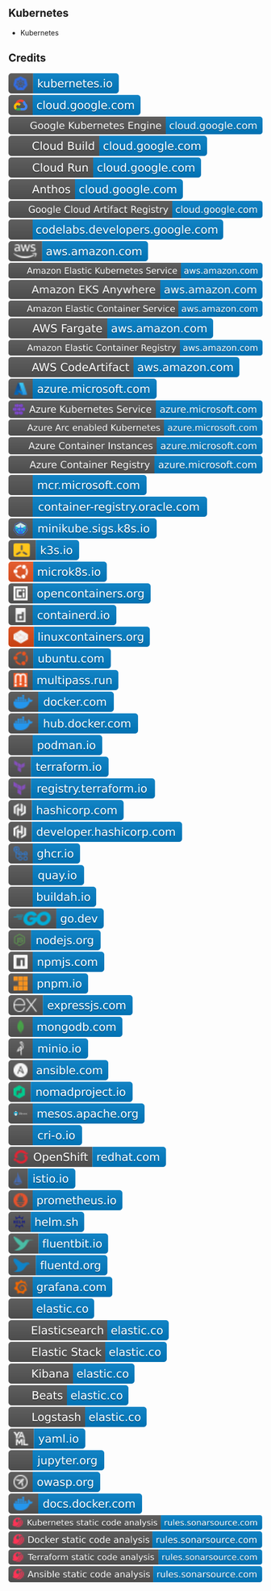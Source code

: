 Kubernetes
----------

- Kubernetes

Credits
-------
[![image](
Credits/kubernetes.io.svg)](https://kubernetes.io/)  
[![image](
Credits/cloud.google.com.svg)](https://cloud.google.com/)  
[![image](
Credits/Google-Kubernetes-Engine-cloud.google.com.svg)](https://cloud.google.com/kubernetes-engine/)  
[![image](
Credits/Cloud-Build-cloud.google.com.svg)](https://cloud.google.com/build/)  
[![image](
Credits/Cloud-Run-cloud.google.com.svg)](https://cloud.google.com/run/)  
[![image](
Credits/Anthos-cloud.google.com.svg)](https://cloud.google.com/anthos/)  
[![image](
Credits/Google-Cloud-Artifact-Registry-cloud.google.com.svg)](https://cloud.google.com/artifact-registry/)  
[![image](
Credits/codelabs.developers.google.com.svg)](https://codelabs.developers.google.com/)  
[![image](
Credits/aws.amazon.com.svg)](https://aws.amazon.com/)  
[![image](
Credits/Amazon-Elastic-Kubernetes-Service-aws.amazon.com.svg)](https://aws.amazon.com/eks/)  
[![image](
Credits/Amazon-EKS-Anywhere-aws.amazon.com.svg)](https://aws.amazon.com/eks/eks-anywhere/)  
[![image](
Credits/Amazon-Elastic-Container-Service-aws.amazon.com.svg)](https://aws.amazon.com/ecs/)  
[![image](
Credits/AWS-Fargate-aws.amazon.com.svg)](https://aws.amazon.com/fargate/)  
[![image](
Credits/Amazon-Elastic-Container-Registry-aws.amazon.com.svg)](https://aws.amazon.com/ecr/)  
[![image](
Credits/AWS-CodeArtifact-aws.amazon.com.svg)](https://aws.amazon.com/codeartifact/)  
[![image](
Credits/azure.microsoft.com.svg)](https://azure.microsoft.com/)  
[![image](
Credits/Azure-Kubernetes-Service-azure.microsoft.com.svg)](https://azure.microsoft.com/products/kubernetes-service/)  
[![image](
Credits/Azure-Arc-enabled-Kubernetes-azure.microsoft.com.svg)](https://azure.microsoft.com/products/azure-arc/)  
[![image](
Credits/Azure-Container-Instances-azure.microsoft.com.svg)](https://azure.microsoft.com/products/kubernetes-service/)<!--[![image](
Credits/Kubernetes-on-Azure-azure.microsoft.com.svg)](https://azure.microsoft.com/products/container-instances/)-->  
[![image](
Credits/Azure-Container-Registry-azure.microsoft.com.svg)](https://azure.microsoft.com/products/container-registry/)  
[![image](
Credits/mcr.microsoft.com.svg)](https://mcr.microsoft.com/)  
[![image](
Credits/Oracle-container-registry.oracle.com.svg)](https://container-registry.oracle.com/)<!--[![image](
Credits/container-registry.oracle.com.svg)](https://container-registry.oracle.com/)-->  
[![image](
Credits/minikube.sigs.k8s.io.svg)](https://minikube.sigs.k8s.io/)  
[![image](
Credits/k3s.io.svg)](https://k3s.io/)  
[![image](
Credits/microk8s.io.svg)](https://microk8s.io/)  
[![image](
Credits/opencontainers.org.svg)](https://opencontainers.org/)  
[![image](
Credits/containerd.io.svg)](https://containerd.io/)  
[![image](
Credits/linuxcontainers.org.svg)](https://linuxcontainers.org/)  
[![image](
Credits/ubuntu.com.svg)](https://ubuntu.com/)  
[![image](
Credits/multipass.run.svg)](https://multipass.run/)  
[![image](
Credits/docker.com.svg)](https://docker.com/)  
[![image](
Credits/hub.docker.com.svg)](https://hub.docker.com/)  
[![image](
Credits/podman.io.svg)](https://podman.io/)  
[![image](
Credits/terraform.io.svg)](https://terraform.io/)  
[![image](
Credits/registry.terraform.io.svg)](https://registry.terraform.io/)  
[![image](
Credits/hashicorp.com.svg)](https://hashicorp.com/)  
[![image](
Credits/developer.hashicorp.com.svg)](https://developer.hashicorp.com/)  
[![image](
Credits/ghcr.io.svg)](https://ghcr.io/)  
[![image](
Credits/quay.io.svg)](https://quay.io/)  
[![image](
Credits/buildah.io.svg)](https://buildah.io/)  
[![image](
Credits/go.dev.svg)](https://go.dev/)  
[![image](
Credits/nodejs.org.svg)](https://nodejs.org/)  
[![image](
Credits/npmjs.com.svg)](https://npmjs.com/)  
[![image](
Credits/pnpm.io.svg)](https://pnpm.io/)  
[![image](
Credits/expressjs.com.svg)](https://expressjs.com/)  
[![image](
Credits/mongodb.com.svg)](https://mongodb.com/)  
[![image](
Credits/minio.io.svg)](https://minio.io)  
[![image](
Credits/ansible.com.svg)](https://ansible.com/)<!--(https://redhat.com/ansible/)-->  
[![image](
Credits/nomadproject.io.svg)](https://nomadproject.io/)  
[![image](
Credits/mesos.apache.org.svg)](https://mesos.apache.org/)  
[![image](
Credits/cri-o.io.svg)](https://cri-o.io/)  
[![image](
Credits/OpenShift-redhat.com.svg)](https://redhat.com/technologies/cloud-computing/openshift/)  
[![image](
Credits/istio.io.svg)](https://istio.io/)  
[![image](
Credits/prometheus.io.svg)](https://prometheus.io/)  
[![image](
Credits/helm.sh.svg)](https://helm.sh/)  
[![image](
Credits/fluentbit.io.svg)](https://fluentbit.io/)  
[![image](
Credits/fluentd.org.svg)](https://www.fluentd.org/)  
[![image](
Credits/grafana.com.svg)](https://grafana.com/)  
[![image](
Credits/elastic.co.svg)](https://elastic.co/)  
[![image](
Credits/Elasticsearch-elastic.co.svg)](https://elastic.co/elasticsearch/)  
[![image](
Credits/Elastic-Stack-elastic.co.svg)](https://elastic.co/elastic-stack/)  
[![image](
Credits/Kibana-elastic.co.svg)](https://elastic.co/kibana/)  
[![image](
Credits/Beats-elastic.co.svg)](https://elastic.co/beats/)  
[![image](
Credits/Logstash-elastic.co.svg)](https://elastic.co/logstash/)   
[![image](
Credits/yaml.io.svg)](https://yaml.io/)  
[![image](
Credits/jupyter.org.svg)](https://jupyter.org/)<!--[![image](
Credits/JupyterHub-jupyter.org.svg)](https://jupyter.org/hub)-->  
[![image](
Credits/owasp.org.svg)](https://owasp.org/)   
[![image](
Credits/docs.docker.com.svg)](https://docs.docker.com/)  
[![image](
Credits/Kubernetes-static-code-analysis-rules.sonarsource.com.svg)](https://rules.sonarsource.com/kubernetes/)  
[![image](
Credits/Docker-static-code-analysis-rules.sonarsource.com.svg)](https://rules.sonarsource.com/docker/)  
[![image](
Credits/Terraform-static-code-analysis-rules.sonarsource.com.svg)](https://rules.sonarsource.com/terraform/)  
[![image](
Credits/Ansible-static-code-analysis-rules.sonarsource.com.svg)](https://rules.sonarsource.com/ansible/)